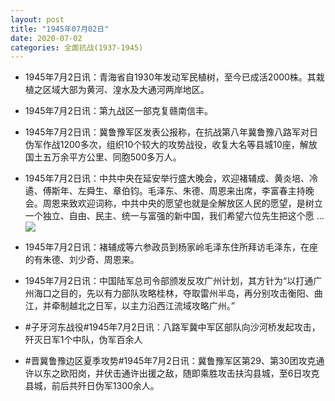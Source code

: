 ```yaml
---
layout: post
title: "1945年07月02日"
date: 2020-07-02
categories: 全面抗战(1937-1945)
---
```


<meta name="referrer" content="no-referrer" />

- 1945年7月2日讯：青海省自1930年发动军民植树，至今已成活2000株。其栽植之区域大部为黄河、湟水及大通河两岸地区。 

- 1945年7月2日讯：第九战区一部克复赣南信丰。 

- 1945年7月2日讯：冀鲁豫军区发表公报称，在抗战第八年冀鲁豫八路军对日伪军作战1200多次，组织10个较大的攻势战役，收复大名等县城10座，解放国土五万余平方公里、同胞500多万人。 

- 1945年7月2日讯：中共中央在延安举行盛大晚会，欢迎褚辅成、黄炎培、冷遹、傅斯年、左舜生、章伯钧。毛泽东、朱德、周恩来出席，李富春主持晚会。周恩来致欢迎词称，中共中央的愿望也就是全解放区人民的愿望，是树立一个独立、自由、民主、统一与富强的新中国，我们希望六位先生把这个愿 ... <br/><img src="https://wx1.sinaimg.cn/large/aca367d8ly1ggct3f5nbij20c80ay3yl.jpg" />

- 1945年7月2日讯：褚辅成等六参政员到杨家岭毛泽东住所拜访毛泽东，在座的有朱德、刘少奇、周恩来。 

- 1945年7月2日讯：中国陆军总司令部颁发反攻广州计划，其方针为“以打通广州海口之目的，先以有力部队攻略桂林，夺取雷州半岛，再分别攻击衡阳、曲江，并牵制越北之日军，以主力沿西江流域攻略广州。” 

- #子牙河东战役#1945年7月2日讯：八路军冀中军区部队向沙河桥发起攻击，歼灭日军1个中队，伪军百余人 

- #晋冀鲁豫边区夏季攻势#1945年7月2日讯：冀鲁豫军区第29、第30团攻克通许以东之欧阳岗，并伏击通许出援之敌，随即乘胜攻击扶沟县城，至6日攻克县城，前后共歼日伪军1300余人。 

